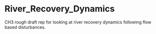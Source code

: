 # River_Recovery_Dynamics
CH3 rough draft rep for looking at river recovery dynamics following flow based disturbances. 
